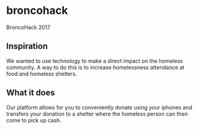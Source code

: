 # broncohack
BroncoHack 2017

## Inspiration
We wanted to use technology to make a direct impact on the homeless community. A way to do this is to increase homelessness attendance at food and homeless shelters.

## What it does
Our platform allows for you to conveniently donate using your iphones and transfers your donation to a shelter where the homeless person can then come to pick up cash.
